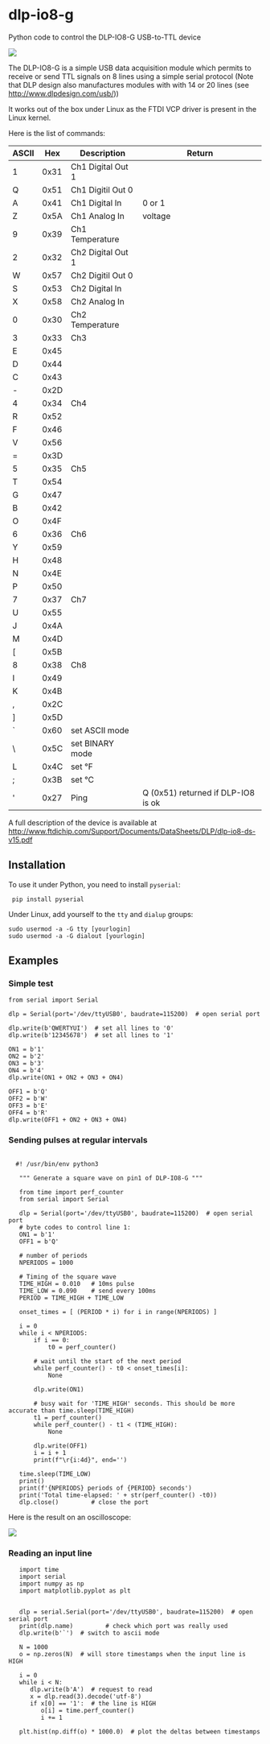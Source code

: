 # dlp-io8-g
Python code to control the DLP-IO8-G USB-to-TTL device

![](dlp-io8-g-800.png)

The DLP-IO8-G is a simple USB data acquisition module which permits to receive or send TTL signals on 8 lines using a simple serial protocol  (Note that DLP design also manufactures modules with with 14 or 20 lines (see <http://www.dlpdesign.com/usb/>))

It works out of the box under Linux as the FTDI VCP driver is present in the Linux kernel.

Here is the list of commands:

| ASCII |  Hex | Description       | Return                             |
|-------|------|-------------------|------------------------------------|
| 1     | 0x31 | Ch1 Digital Out 1 |                                    |
| Q     | 0x51 | Ch1 Digitil Out 0 |                                    |
| A     | 0x41 | Ch1 Digital In    | 0 or 1                             |
| Z     | 0x5A | Ch1 Analog In     | voltage                            |
| 9     | 0x39 | Ch1 Temperature   |                                    |
| 2     | 0x32 | Ch2 Digital Out 1 |                                    |
| W     | 0x57 | Ch2 Digitil Out 0 |                                    |
| S     | 0x53 | Ch2 Digital In    |                                    |
| X     | 0x58 | Ch2 Analog In     |                                    |
| 0     | 0x30 | Ch2 Temperature   |                                    |
| 3     | 0x33 | Ch3               |                                    |
| E     | 0x45 |                   |                                    |
| D     | 0x44 |                   |                                    |
| C     | 0x43 |                   |                                    |
| -     | 0x2D |                   |                                    |
| 4     | 0x34 | Ch4               |                                    |
| R     | 0x52 |                   |                                    |
| F     | 0x46 |                   |                                    |
| V     | 0x56 |                   |                                    |
| =     | 0x3D |                   |                                    |
| 5     | 0x35 | Ch5               |                                    |
| T     | 0x54 |                   |                                    |
| G     | 0x47 |                   |                                    |
| B     | 0x42 |                   |                                    |
| O     | 0x4F |                   |                                    |
| 6     | 0x36 | Ch6               |                                    |
| Y     | 0x59 |                   |                                    |
| H     | 0x48 |                   |                                    |
| N     | 0x4E |                   |                                    |
| P     | 0x50 |                   |                                    |
| 7     | 0x37 | Ch7               |                                    |
| U     | 0x55 |                   |                                    |
| J     | 0x4A |                   |                                    |
| M     | 0x4D |                   |                                    |
| [     | 0x5B |                   |                                    |
| 8     | 0x38 | Ch8               |                                    |
| I     | 0x49 |                   |                                    |
| K     | 0x4B |                   |                                    |
| ,     | 0x2C |                   |                                    |
| ]     | 0x5D |                   |                                    |
| `     | 0x60 | set ASCII mode    |                                    |
| \     | 0x5C | set BINARY mode   |                                    |
| L     | 0x4C | set °F            |                                    |
| ;     | 0x3B | set °C            |                                    |
| '     | 0x27 | Ping              | Q (0x51) returned if DLP-IO8 is ok |



A full description of the device is available at <http://www.ftdichip.com/Support/Documents/DataSheets/DLP/dlp-io8-ds-v15.pdf>

## Installation

To use it under Python, you need to install `pyserial`:

     pip install pyserial


Under Linux, add yourself to the `tty` and `dialup` groups:

    sudo usermod -a -G tty [yourlogin]
    sudo usermod -a -G dialout [yourlogin]
    
## Examples 

### Simple test

```{python}
from serial import Serial

dlp = Serial(port='/dev/ttyUSB0', baudrate=115200)  # open serial port

dlp.write(b'QWERTYUI')  # set all lines to '0'
dlp.write(b'12345678')  # set all lines to '1'

ON1 = b'1'
ON2 = b'2'
ON3 = b'3'
ON4 = b'4'
dlp.write(ON1 + ON2 + ON3 + ON4)

OFF1 = b'Q'
OFF2 = b'W'
OFF3 = b'E'
OFF4 = b'R'
dlp.write(OFF1 + ON2 + ON3 + ON4)
```

### Sending pulses at regular intervals

```{python}

  #! /usr/bin/env python3

   """ Generate a square wave on pin1 of DLP-IO8-G """

   from time import perf_counter 
   from serial import Serial

   dlp = Serial(port='/dev/ttyUSB0', baudrate=115200)  # open serial port
   # byte codes to control line 1:
   ON1 = b'1'
   OFF1 = b'Q'

   # number of periods
   NPERIODS = 1000

   # Timing of the square wave
   TIME_HIGH = 0.010   # 10ms pulse
   TIME_LOW = 0.090    # send every 100ms
   PERIOD = TIME_HIGH + TIME_LOW

   onset_times = [ (PERIOD * i) for i in range(NPERIODS) ]

   i = 0
   while i < NPERIODS:
       if i == 0:
           t0 = perf_counter()

       # wait until the start of the next period
       while perf_counter() - t0 < onset_times[i]:
           None
           
       dlp.write(ON1)
       
       # busy wait for 'TIME_HIGH' seconds. This should be more accurate than time.sleep(TIME_HIGH)
       t1 = perf_counter()
       while perf_counter() - t1 < (TIME_HIGH):
           None
           
       dlp.write(OFF1)
       i = i + 1
       print(f"\r{i:4d}", end='')

   time.sleep(TIME_LOW)
   print()
   print(f'{NPERIODS} periods of {PERIOD} seconds')
   print('Total time-elapsed: ' + str(perf_counter() -t0))
   dlp.close()         # close the port
```

Here is the result on an oscilloscope:

![](triggers-100ms.png)
      

### Reading an input line

```{python}
   import time
   import serial
   import numpy as np
   import matplotlib.pyplot as plt


   dlp = serial.Serial(port='/dev/ttyUSB0', baudrate=115200)  # open serial port
   print(dlp.name)         # check which port was really used
   dlp.write(b'`')  # switch to ascii mode

   N = 1000
   o = np.zeros(N)  # will store timestamps when the input line is HIGH

   i = 0
   while i < N:
      dlp.write(b'A')  # request to read
      x = dlp.read(3).decode('utf-8')
      if x[0] == '1':  # the line is HIGH
         o[i] = time.perf_counter()
         i += 1

   plt.hist(np.diff(o) * 1000.0)  # plot the deltas between timestamps 

```
